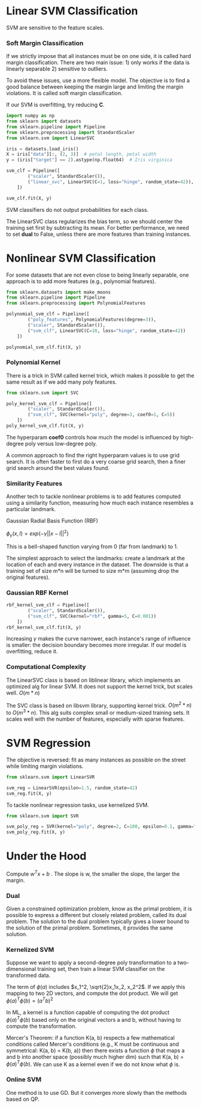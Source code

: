 # Linear SVM Classification

SVM are sensitive to the feature scales. 

### Soft Margin Classification

If we strictly impose that all instances must be on one side, it is called hard margin classification. There are two main issue: 1) only works if the data is linearly separable 2) sensitive to outliers. 

To avoid these issues, use a more flexible model. The objective is to find a good balance between keeping the margin large and limiting the margin violations. It is called soft margin classification.

If our SVM is overfitting, try reducing **C**. 

```python
import numpy as np
from sklearn import datasets
from sklearn.pipeline import Pipeline
from sklearn.preprocessing import StandardScaler
from sklearn.svm import LinearSVC

iris = datasets.load_iris()
X = iris["data"][:, (2, 3)]  # petal length, petal width
y = (iris["target"] == 2).astype(np.float64)  # Iris virginica

svm_clf = Pipeline([
        ("scaler", StandardScaler()),
        ("linear_svc", LinearSVC(C=1, loss="hinge", random_state=42)),
    ])

svm_clf.fit(X, y)
```

SVM classifiers do not output probabilities for each class. 

The LinearSVC class regularizes the bias term, so we should center the training set first by subtracting its mean. For better performance, we need to set **dual** to False, unless there are more features than training instances. 



# Nonlinear SVM Classification 

For some datasets that are not even close to being linearly separable, one approach is to add more features (e.g., polynomial features). 
```python
from sklearn.datasets import make_moons
from sklearn.pipeline import Pipeline
from sklearn.preprocessing import PolynomialFeatures

polynomial_svm_clf = Pipeline([
        ("poly_features", PolynomialFeatures(degree=3)),
        ("scaler", StandardScaler()),
        ("svm_clf", LinearSVC(C=10, loss="hinge", random_state=42))
    ])

polynomial_svm_clf.fit(X, y)
```

### Polynomial Kernel

There is a trick in SVM called kernel trick, which makes it possible to get the same result as if we add many poly features. 

```python
from sklearn.svm import SVC

poly_kernel_svm_clf = Pipeline([
        ("scaler", StandardScaler()),
        ("svm_clf", SVC(kernel="poly", degree=3, coef0=1, C=5))
    ])
poly_kernel_svm_clf.fit(X, y)
```

The hyperparam **coef0** controls how much the model is influenced by high-degree poly versus low-degree poly. 

A common approach to find the right hyperparam values is to use grid search. It is often faster to first do a very coarse grid search, then a finer grid search around the best values found. 

### Similarity Features

Another tech to tackle nonlinear problems is to add features computed using a similarity function, measuring how much each instance resembles a particular landmark. 

Gaussian Radial Basis Function (RBF)

$\phi_\gamma(x, l)=exp(-\gamma||x-l||^2)$

This is a bell-shaped function varying from 0 (far from landmark) to 1. 

The simplest approach to select the landmarks: create a landmark at the location of each and every instance in the dataset. The downside is that a training set of size m\*n will be turned to size m\*m (assuming drop the original features).

### Gaussian RBF Kernel

```python
rbf_kernel_svm_clf = Pipeline([
        ("scaler", StandardScaler()),
        ("svm_clf", SVC(kernel="rbf", gamma=5, C=0.001))
    ])
rbf_kernel_svm_clf.fit(X, y)
```

Increasing $\gamma$ makes the curve narrower, each instance's range of influence is smaller: the decision boundary becomes more irregular. If our model is overfitting, reduce it. 

### Computational Complexity

The LinearSVC class is based on liblinear library, which implements an optimized alg for linear SVM. It does not support the kernel trick, but scales well. $O(m*n)$

The SVC class is based on libsvm library, supporting kernel trick.  $O(m^2*n)$ to $O(m^3*n)$. This alg suits complex small or medium-sized training sets. It scales well with the number of features, especially with sparse features. 



# SVM Regression

The objective is reversed: fit as many instances as possible on the street while limiting margin violations. 

```python
from sklearn.svm import LinearSVR

svm_reg = LinearSVR(epsilon=1.5, random_state=42)
svm_reg.fit(X, y)
```

To tackle nonlinear regression tasks, use kernelized SVM. 

```python
from sklearn.svm import SVR

svm_poly_reg = SVR(kernel="poly", degree=2, C=100, epsilon=0.1, gamma="scale")
svm_poly_reg.fit(X, y)
```



# Under the Hood

Compute $w^Tx+b$ . The slope is w, the smaller the slope, the larger the margin. 

### Dual

Given a constrained optimization problem, know as the primal problem, it is possible to express a different but closely related problem, called its dual problem. The solution to the dual problem typically gives a lower bound to the solution of the primal problem. Sometimes, it provides the same solution. 

### Kernelized SVM

Suppose we want to apply a second-degree poly transformation to a two-dimensional training set, then train a linear SVM classifier on the transformed data. 

The term of $\phi(a)$ includes $x_1^2, \sqrt{2}x_1x_2, x_2^2$. If we apply this mapping to two 2D vectors, and compute the dot product. We will get  $\phi(a)^T\phi(b) = (a^Tb)^2$

In ML, a kernel is a function capable of computing the dot product $\phi(a)^T\phi(b)$ based only on the original vectors a and b, without having to compute the transformation. 

Mercer's Theorem: if a function K(a, b) respects a few mathematical conditions called Mercer's conditions (e.g., K must be continuous and symmetrical: K(a, b) = K(b, a)) then there exists a function $\phi$ that maps a and b into another space (possibly much higher dim) such that K(a, b) = $\phi(a)^T\phi(b)$. We can use K as a kernel even if we do not know what $\phi$ is. 

### Online SVM

One method is to use GD. But it converges more slowly than the methods based on QP. 

 